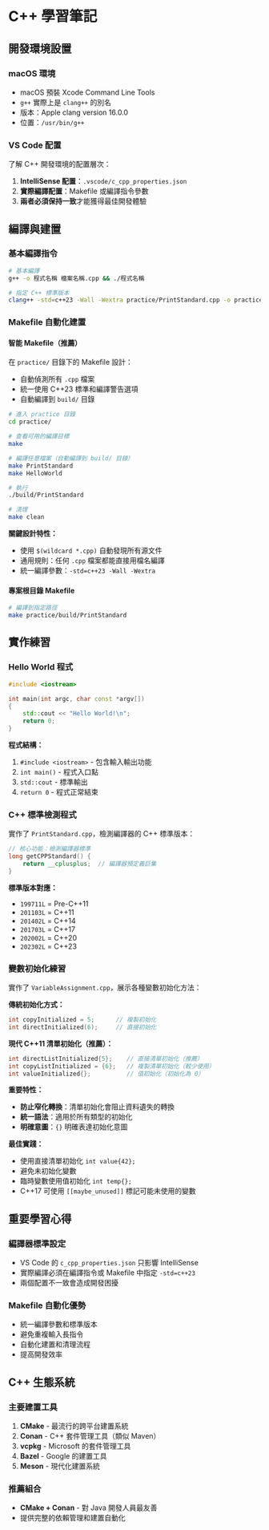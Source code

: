 # C++ 學習筆記

## 開發環境設置

### macOS 環境
- macOS 預裝 Xcode Command Line Tools
- `g++` 實際上是 `clang++` 的別名
- 版本：Apple clang version 16.0.0
- 位置：`/usr/bin/g++`

### VS Code 配置
了解 C++ 開發環境的配置層次：
1. **IntelliSense 配置**：`.vscode/c_cpp_properties.json`
2. **實際編譯配置**：Makefile 或編譯指令參數
3. **兩者必須保持一致**才能獲得最佳開發體驗

## 編譯與建置

### 基本編譯指令
```bash
# 基本編譯
g++ -o 程式名稱 檔案名稱.cpp && ./程式名稱

# 指定 C++ 標準版本
clang++ -std=c++23 -Wall -Wextra practice/PrintStandard.cpp -o practice/build/PrintStandard
```

### Makefile 自動化建置

#### 智能 Makefile（推薦）
在 `practice/` 目錄下的 Makefile 設計：
- 自動偵測所有 `.cpp` 檔案
- 統一使用 C++23 標準和編譯警告選項
- 自動編譯到 `build/` 目錄

```bash
# 進入 practice 目錄
cd practice/

# 查看可用的編譯目標
make

# 編譯任意檔案（自動編譯到 build/ 目錄）
make PrintStandard
make HelloWorld

# 執行
./build/PrintStandard

# 清理
make clean
```

**關鍵設計特性：**
- 使用 `$(wildcard *.cpp)` 自動發現所有源文件
- 通用規則：任何 `.cpp` 檔案都能直接用檔名編譯
- 統一編譯參數：`-std=c++23 -Wall -Wextra`

#### 專案根目錄 Makefile
```bash
# 編譯到指定路徑
make practice/build/PrintStandard
```

## 實作練習

### Hello World 程式
```cpp
#include <iostream>

int main(int argc, char const *argv[])
{
    std::cout << "Hello World!\n";
    return 0;
}
```

**程式結構：**
1. `#include <iostream>` - 包含輸入輸出功能
2. `int main()` - 程式入口點
3. `std::cout` - 標準輸出
4. `return 0` - 程式正常結束

### C++ 標準檢測程式
實作了 `PrintStandard.cpp`，檢測編譯器的 C++ 標準版本：

```cpp
// 核心功能：檢測編譯器標準
long getCPPStandard() {
    return __cplusplus;  // 編譯器預定義巨集
}
```

**標準版本對應：**
- `199711L` = Pre-C++11
- `201103L` = C++11  
- `201402L` = C++14
- `201703L` = C++17
- `202002L` = C++20
- `202302L` = C++23

### 變數初始化練習
實作了 `VariableAssignment.cpp`，展示各種變數初始化方法：

**傳統初始化方式：**
```cpp
int copyInitialized = 5;      // 複製初始化
int directInitialized(6);     // 直接初始化
```

**現代 C++11 清單初始化（推薦）：**
```cpp
int directListInitialized{5};    // 直接清單初始化（推薦）
int copyListInitialized = {6};   // 複製清單初始化（較少使用）
int valueInitialized{};          // 值初始化（初始化為 0）
```

**重要特性：**
- **防止窄化轉換**：清單初始化會阻止資料遺失的轉換
- **統一語法**：適用於所有類型的初始化
- **明確意圖**：`{}` 明確表達初始化意圖

**最佳實踐：**
- 使用直接清單初始化 `int value{42};`
- 避免未初始化變數
- 臨時變數使用值初始化 `int temp{};`
- C++17 可使用 `[[maybe_unused]]` 標記可能未使用的變數

## 重要學習心得

### 編譯器標準設定
- VS Code 的 `c_cpp_properties.json` 只影響 IntelliSense
- 實際編譯必須在編譯指令或 Makefile 中指定 `-std=c++23`
- 兩個配置不一致會造成開發困擾

### Makefile 自動化優勢
- 統一編譯參數和標準版本
- 避免重複輸入長指令
- 自動化建置和清理流程
- 提高開發效率

## C++ 生態系統

### 主要建置工具
1. **CMake** - 最流行的跨平台建置系統
2. **Conan** - C++ 套件管理工具（類似 Maven）
3. **vcpkg** - Microsoft 的套件管理工具
4. **Bazel** - Google 的建置工具
5. **Meson** - 現代化建置系統

### 推薦組合
- **CMake + Conan** - 對 Java 開發人員最友善
- 提供完整的依賴管理和建置自動化